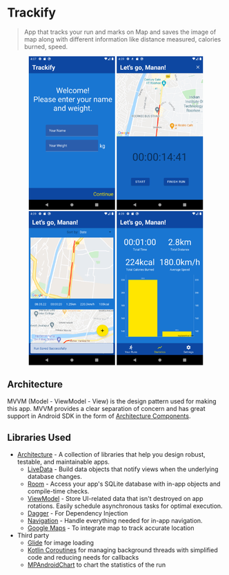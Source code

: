 # Trackify

> App that tracks your run and marks on Map and saves the image of map along with different information like distance measured, calories burned, speed.

<p align="middle">
    <img width="200" src="https://github.com/manan-jain/RunningApp/blob/master/screenshots/ss1.png">
    <img width="200" src="https://github.com/manan-jain/RunningApp/blob/master/screenshots/ss3.png">
    <img width="200" src="https://github.com/manan-jain/RunningApp/blob/master/screenshots/ss4.png">
    <img width="200" src="https://github.com/manan-jain/RunningApp/blob/master/screenshots/ss5.png">
</p>

## Architecture
MVVM (Model - ViewModel - View) is the design pattern used for making this app.
MVVM provides a clear separation of concern and has great support in Android SDK in the form of [Architecture Components][1].

## Libraries Used
* [Architecture][1] - A collection of libraries that help you design robust, testable, and
  maintainable apps.
    * [LiveData][3] - Build data objects that notify views when the underlying database changes.
    * [Room][4] - Access your app's SQLite database with in-app objects and compile-time checks.
    * [ViewModel][5] - Store UI-related data that isn't destroyed on app rotations. Easily schedule
      asynchronous tasks for optimal execution.
    * [Dagger][6] - For Dependency Injection
    * [Navigation][11] - Handle everything needed for in-app navigation.
    * [Google Maps][2] - To integrate map to track accurate location
* Third party
    * [Glide][7] for image loading
    * [Kotlin Coroutines][8] for managing background threads with simplified code and reducing needs for callbacks
    * [MPAndroidChart][9] to chart the statistics of the run


[1]: https://developer.android.com/jetpack/arch/
[2]: https://developers.google.com/maps/documentation/android-sdk/overview
[3]: https://developer.android.com/topic/libraries/architecture/livedata
[4]: https://developer.android.com/topic/libraries/architecture/room
[5]: https://developer.android.com/topic/libraries/architecture/viewmodel
[6]: https://developer.android.com/training/dependency-injection/dagger-android
[7]: https://bumptech.github.io/glide/
[8]: https://kotlinlang.org/docs/reference/coroutines-overview.html
[9]: https://github.com/PhilJay/MPAndroidChart
[10]: https://developer.android.com/training/dependency-injection/hilt-android
[11]: https://developer.android.com/topic/libraries/architecture/navigation/
